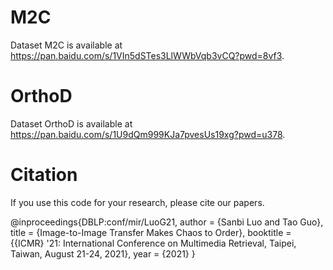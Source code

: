 # M2C

Dataset M2C is available at https://pan.baidu.com/s/1VIn5dSTes3LlWWbVqb3vCQ?pwd=8vf3.

# OrthoD

Dataset OrthoD is available at https://pan.baidu.com/s/1U9dQm999KJa7pvesUs19xg?pwd=u378.

# Citation

If you use this code for your research, please cite our papers.

@inproceedings{DBLP:conf/mir/LuoG21,
  author       = {Sanbi Luo and Tao Guo},
  title        = {Image-to-Image Transfer Makes Chaos to Order},
  booktitle    = {{ICMR} '21: International Conference on Multimedia Retrieval, Taipei, Taiwan, August 21-24, 2021},
  year         = {2021}
}
